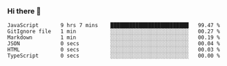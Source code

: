 ### Hi there 👋

<!-- - 🔭 I’m currently working on ...
- 🌱 I’m currently learning ...
- 👯 I’m looking to collaborate on ...
- 🤔 I’m looking for help with ...
- 💬 Ask me about ...
- 📫 How to reach me: ...
- 😄 Pronouns: ...
- ⚡ Fun fact: ... -->



<!--START_SECTION:waka-->

```text
JavaScript       9 hrs 7 mins    █████████████████████████   99.47 %
GitIgnore file   1 min           ░░░░░░░░░░░░░░░░░░░░░░░░░   00.27 %
Markdown         1 min           ░░░░░░░░░░░░░░░░░░░░░░░░░   00.19 %
JSON             0 secs          ░░░░░░░░░░░░░░░░░░░░░░░░░   00.04 %
HTML             0 secs          ░░░░░░░░░░░░░░░░░░░░░░░░░   00.03 %
TypeScript       0 secs          ░░░░░░░░░░░░░░░░░░░░░░░░░   00.00 %
```

<!--END_SECTION:waka-->
